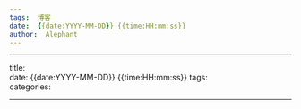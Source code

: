 ```yaml
---
tags:  博客
date:  {{date:YYYY-MM-DD}} {{time:HH:mm:ss}} 
author:  Alephant
---
```


---  
title:  
date: {{date:YYYY-MM-DD}} {{time:HH:mm:ss}}
tags:  
categories:  

---

# 
